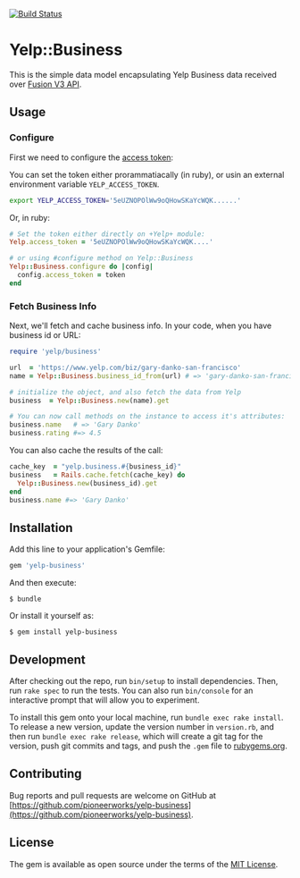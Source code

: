 [![Build Status](https://travis-ci.org/pioneerworks/yelp-business.svg?branch=master)](https://travis-ci.org/pioneerworks/yelp-business)

# Yelp::Business

This is the simple data model encapsulating Yelp Business data received over [Fusion V3 API](https://www.yelp.com/developers/documentation/v3/business).

## Usage

### Configure

First we need to configure the [access token](https://www.yelp.com/developers/documentation/v3/authentication):

You can set the token either prorammatiacally (in ruby), or usin an external environment variable `YELP_ACCESS_TOKEN`.

```bash
export YELP_ACCESS_TOKEN='5eUZNOPOlWw9oQHowSKaYcWQK......'
```

Or, in ruby:

```ruby
# Set the token either directly on +Yelp+ module:
Yelp.access_token = '5eUZNOPOlWw9oQHowSKaYcWQK....'

# or using #configure method on Yelp::Business
Yelp::Business.configure do |config|
  config.access_token = token
end
```

### Fetch Business Info

Next, we'll fetch and cache business info. In your code, when you have business id or URL:

```ruby
require 'yelp/business'

url  = 'https://www.yelp.com/biz/gary-danko-san-francisco'
name = Yelp::Business.business_id_from(url) # => 'gary-danko-san-francisco'

# initialize the object, and also fetch the data from Yelp
business  = Yelp::Business.new(name).get

# You can now call methods on the instance to access it's attributes:
business.name   # => 'Gary Danko'
business.rating #=> 4.5
```

You can also cache the results of the call:

```ruby
cache_key  = "yelp.business.#{business_id}"
business   = Rails.cache.fetch(cache_key) do 
  Yelp::Business.new(business_id).get
end
business.name #=> 'Gary Danko'
```

## Installation

Add this line to your application's Gemfile:

```ruby
gem 'yelp-business'
```

And then execute:

    $ bundle

Or install it yourself as:

    $ gem install yelp-business


## Development

After checking out the repo, run `bin/setup` to install dependencies. Then, run `rake spec` to run the tests. You can also run `bin/console` for an interactive prompt that will allow you to experiment.

To install this gem onto your local machine, run `bundle exec rake install`. To release a new version, update the version number in `version.rb`, and then run `bundle exec rake release`, which will create a git tag for the version, push git commits and tags, and push the `.gem` file to [rubygems.org](https://rubygems.org).

## Contributing

Bug reports and pull requests are welcome on GitHub at [https://github.com/pioneerworks/yelp-business](https://github.com/pioneerworks/yelp-business).

## License

The gem is available as open source under the terms of the [MIT License](http://opensource.org/licenses/MIT).
